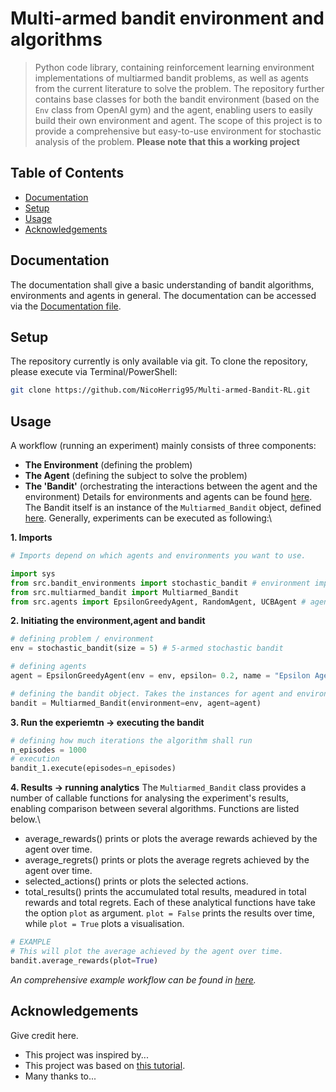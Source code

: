 # Multi-armed bandit environment and algorithms
> Python code library, containing reinforcement learning environment implementations of multiarmed bandit problems, as well as agents from the current literature to solve the problem. The repository further contains base classes for both the bandit environment (based on the `Env` class from OpenAI gym) and the agent, enabling users to easily build their own environment and agent.
> The scope of this project is to provide a comprehensive but easy-to-use environment for stochastic analysis of the problem.
> **Please note that this a working project**

## Table of Contents
* [Documentation](#documentation)
* [Setup](#setup)
* [Usage](#usage)
* [Acknowledgements](#acknowledgements)
<!-- * [License](#license) -->


## Documentation
The documentation shall give a basic understanding of bandit algorithms, environments and agents in general. The documentation can be accessed via the [Documentation file](Documentation_v1.pdf).


## Setup
The repository currently is only available via git. To clone the repository, please execute via Terminal/PowerShell:
```sh
git clone https://github.com/NicoHerrig95/Multi-armed-Bandit-RL.git
```


## Usage
A workflow (running an experiment) mainly consists of three components:
- **The Environment** (defining the problem)
- **The Agent** (defining the subject to solve the problem)
- **The 'Bandit'** (orchestrating the interactions between the agent and the environment)
Details for environments and agents can be found [here](Documentation_v1.pdf). The Bandit itself is an instance of the `Multiarmed_Bandit` object, defined [here](src/multiarmed_bandit.py). Generally, experiments can be executed as following:\


**1. Imports**
```python
# Imports depend on which agents and environments you want to use.

import sys
from src.bandit_environments import stochastic_bandit # environment import
from src.multiarmed_bandit import Multiarmed_Bandit
from src.agents import EpsilonGreedyAgent, RandomAgent, UCBAgent # agents import
```

**2. Initiating the environment,agent and bandit**
```python
# defining problem / environment
env = stochastic_bandit(size = 5) # 5-armed stochastic bandit

# defining agents
agent = EpsilonGreedyAgent(env = env, epsilon= 0.2, name = "Epsilon Agent")

# defining the bandit object. Takes the instances for agent and environment as input
bandit = Multiarmed_Bandit(environment=env, agent=agent)
```

**3. Run the experiemtn -> executing the bandit**
```python
# defining how much iterations the algorithm shall run
n_episodes = 1000 
# execution
bandit_1.execute(episodes=n_episodes) 
```

**4. Results -> running analytics**
The `Multiarmed_Bandit` class provides a number of callable functions for analysing the experiment's results, enabling comparison between several algorithms. Functions are listed below.\
- average_rewards() prints or plots the average rewards achieved by the agent over time.
- average_regrets() prints or plots the average regrets achieved by the agent over time.
- selected_actions() prints or plots the selected actions.
- total_results() prints the accumulated total results, meadured in total rewards and total regrets.
Each of these analytical functions have take the option `plot` as argument. `plot = False` prints the results over time, while `plot = True` plots a visualisation.
```python
# EXAMPLE
# This will plot the average achieved by the agent over time.
bandit.average_rewards(plot=True)
```

*An comprehensive example workflow can be found in [here](workflow_example.ipynb).*


## Acknowledgements
Give credit here.
- This project was inspired by...
- This project was based on [this tutorial](https://www.example.com).
- Many thanks to...

